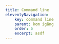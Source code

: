 ```yaml
---
title: Command line
eleventyNavigation:
    key: command line
    parent: kom igång
    order: 5
    excerpt: asdf
---
```

